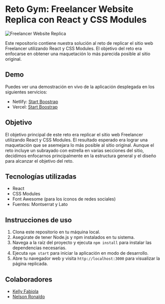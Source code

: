 # Reto Gym: Freelancer Website Replica con React y CSS Modules

![Freelancer Website Replica](link-a-tu-imagen-o-captura-de-pantalla.png)

Este repositorio contiene nuestra solución al reto de replicar el sitio web Freelancer utilizando React y CSS Modules. El objetivo del reto era enfocarse en obtener una maquetación lo más parecida posible al sitio original.

## Demo

Puedes ver una demostración en vivo de la aplicación desplegada en los siguientes servicios:

- Netlify: [Start Boostrap ](startt-boostrap-react.netlify.app/)
- Vercel: [Start Boostrap  ](https://start-boostraps-react.vercel.app/)




## Objetivo

El objetivo principal de este reto era replicar el sitio web Freelancer utilizando React y CSS Modules. El resultado esperado era lograr una maquetación que se asemejara lo más posible al sitio original. Aunque el reto incluye un subrayado con estrella en varias secciones del sitio, decidimos enfocarnos principalmente en la estructura general y el diseño para alcanzar el objetivo del reto.

## Tecnologías utilizadas

- React
- CSS Modules
- Font Awesome (para los íconos de redes sociales)
- Fuentes: Montserrat y Lato


## Instrucciones de uso

1. Clona este repositorio en tu máquina local.
2. Asegúrate de tener Node.js y npm instalados en tu sistema.
3. Navega a la raíz del proyecto y ejecuta `npm install` para instalar las dependencias necesarias.
4. Ejecuta `npm start` para iniciar la aplicación en modo de desarrollo.
5. Abre tu navegador web y visita `http://localhost:3000` para visualizar la página replicada.

## Colaboradores

-   [Kelly Fabiola](https://github.com/kellyfabiolafc)
-   [Nelson Ronaldo](https://github.com/nelsonronaldobr)
